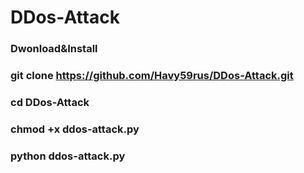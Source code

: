 # DDos-Attack 

### Dwonload&Install

### git clone https://github.com/Havy59rus/DDos-Attack.git

### cd DDos-Attack

### chmod +x ddos-attack.py

### python ddos-attack.py


